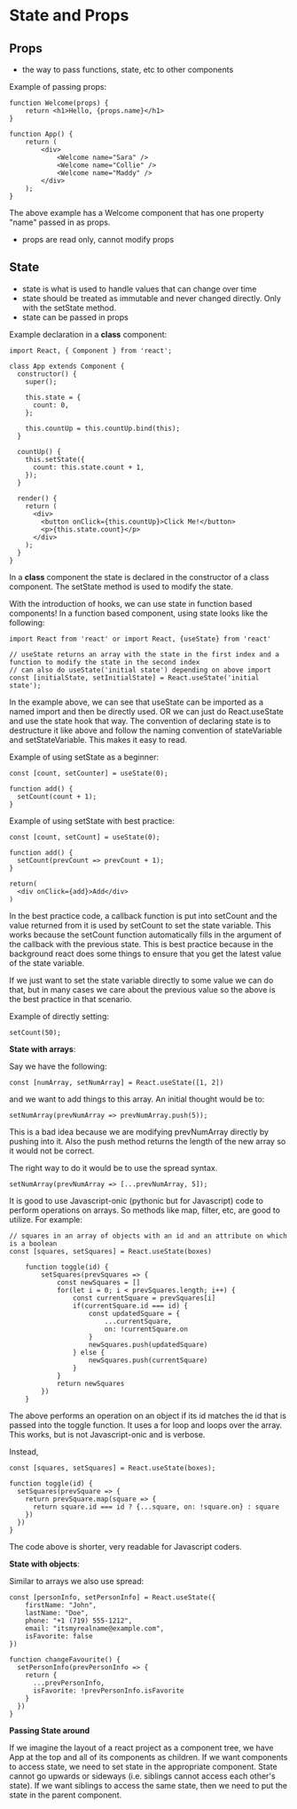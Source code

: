 # State and Props

<h2>Props</h2>

- the way to pass functions, state, etc to other components

Example of passing props:

```
function Welcome(props) {
    return <h1>Hello, {props.name}</h1>
}

function App() {
    return (
        <div>
            <Welcome name="Sara" />
            <Welcome name="Collie" />
            <Welcome name="Maddy" />
        </div>
    );
}
```
The above example has a Welcome component that has one property "name" passed in as props.

- props are read only, cannot modify props

<h2>State</h2>

- state is what is used to handle values that can change over time
- state should be treated as immutable and never changed directly. Only with the setState method.
- state can be passed in props

Example declaration in a <b>class</b> component:

```
import React, { Component } from 'react';

class App extends Component {
  constructor() {
    super();

    this.state = {
      count: 0,
    };

    this.countUp = this.countUp.bind(this);
  }

  countUp() {
    this.setState({
      count: this.state.count + 1,
    });
  }

  render() {
    return (
      <div>
        <button onClick={this.countUp}>Click Me!</button>
        <p>{this.state.count}</p>
      </div>
    );
  }
}
```
In a <b>class</b> component the state is declared in the constructor of a class component. The setState method is used to modify the state.

With the introduction of hooks, we can use state in function based components! In a function based component, using state looks like the following: 

```
import React from 'react' or import React, {useState} from 'react'

// useState returns an array with the state in the first index and a function to modify the state in the second index
// can also do useState('initial state') depending on above import
const [initialState, setInitialState] = React.useState('initial state'); 
```

In the example above, we can see that useState can be imported as a named import and then be directly used. OR we can just do React.useState and use the state hook that way. The convention of declaring state is to destructure it like above and follow the naming convention of stateVariable and setStateVariable. This makes it easy to read.

Example of using setState as a beginner:

```
const [count, setCounter] = useState(0);

function add() {
  setCount(count + 1);
}
```

Example of using setState with best practice:

```
const [count, setCount] = useState(0);

function add() {
  setCount(prevCount => prevCount + 1);
}

return(
  <div onClick={add}>Add</div>
)

```
In the best practice code, a callback function is put into setCount and the value returned from it is used by setCount to set the state variable. This works because the setCount function automatically fills in the argument of the callback with the previous state.
This is best practice because in the background react does some things to ensure that you get the latest value of the state variable.

If we just want to set the state variable directly to some value we can do that, but in many cases we care about the previous value so the above is the best practice in that scenario.

Example of directly setting:

```
setCount(50);
```

<b>State with arrays</b>:

Say we have the following:
```
const [numArray, setNumArray] = React.useState([1, 2])
```
and we want to add things to this array. An initial thought would be to:
```
setNumArray(prevNumArray => prevNumArray.push(5));
```
This is a bad idea because we are modifying prevNumArray directly by pushing into it. Also the push method returns the length of the new array so it would not be correct.

The right way to do it would be to use the spread syntax.
```
setNumArray(prevNumArray => [...prevNumArray, 5]);
```

It is good to use Javascript-onic (pythonic but for Javascript) code to perform operations on arrays.
So methods like map, filter, etc, are good to utilize. For example:

```
// squares in an array of objects with an id and an attribute on which is a boolean
const [squares, setSquares] = React.useState(boxes)
    
    function toggle(id) {
        setSquares(prevSquares => {
            const newSquares = []
            for(let i = 0; i < prevSquares.length; i++) {
                const currentSquare = prevSquares[i]
                if(currentSquare.id === id) {
                    const updatedSquare = {
                        ...currentSquare,
                        on: !currentSquare.on
                    }
                    newSquares.push(updatedSquare)
                } else {
                    newSquares.push(currentSquare)
                }
            }
            return newSquares
        })
    }
```
The above performs an operation on an object if its id matches the id that is passed into the toggle function. It uses a for loop and loops over the array. This works, but is not Javascript-onic and is verbose.

Instead,

```
const [squares, setSquares] = React.useState(boxes);

function toggle(id) {
  setSquares(prevSquare => {
    return prevSquare.map(square => {
      return square.id === id ? {...square, on: !square.on} : square
    })
  })
}
```
The code above is shorter, very readable for Javascript coders.

<b>State with objects</b>:

Similar to arrays we also use spread:
```
const [personInfo, setPersonInfo] = React.useState({
    firstName: "John",
    lastName: "Doe",
    phone: "+1 (719) 555-1212",
    email: "itsmyrealname@example.com",
    isFavorite: false
})

function changeFavourite() {
  setPersonInfo(prevPersonInfo => {
    return {
      ...prevPersonInfo,
      isFavorite: !prevPersonInfo.isFavorite
    }
  })
}
```

<b>Passing State around</b>

If we imagine the layout of a react project as a component tree, we have App at the top and all of its components as children. If we want components to access state, we need to set state in the appropriate component. State cannot go upwards or sideways (i.e. siblings cannot access each other's state). If we want siblings to access the same state, then we need to put the state in the parent component. 

